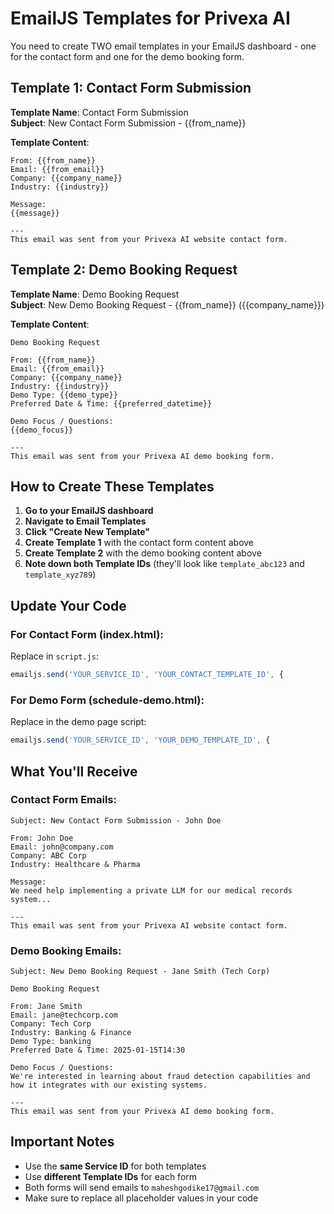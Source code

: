 # EmailJS Templates for Privexa AI

You need to create TWO email templates in your EmailJS dashboard - one for the contact form and one for the demo booking form.

## Template 1: Contact Form Submission

**Template Name**: Contact Form Submission  
**Subject**: New Contact Form Submission - {{from_name}}

**Template Content**:
```
From: {{from_name}}
Email: {{from_email}}
Company: {{company_name}}
Industry: {{industry}}

Message:
{{message}}

---
This email was sent from your Privexa AI website contact form.
```

## Template 2: Demo Booking Request

**Template Name**: Demo Booking Request  
**Subject**: New Demo Booking Request - {{from_name}} ({{company_name}})

**Template Content**:
```
Demo Booking Request

From: {{from_name}}
Email: {{from_email}}
Company: {{company_name}}
Industry: {{industry}}
Demo Type: {{demo_type}}
Preferred Date & Time: {{preferred_datetime}}

Demo Focus / Questions:
{{demo_focus}}

---
This email was sent from your Privexa AI demo booking form.
```

## How to Create These Templates

1. **Go to your EmailJS dashboard**
2. **Navigate to Email Templates**
3. **Click "Create New Template"**
4. **Create Template 1** with the contact form content above
5. **Create Template 2** with the demo booking content above
6. **Note down both Template IDs** (they'll look like `template_abc123` and `template_xyz789`)

## Update Your Code

### For Contact Form (index.html):
Replace in `script.js`:
```javascript
emailjs.send('YOUR_SERVICE_ID', 'YOUR_CONTACT_TEMPLATE_ID', {
```

### For Demo Form (schedule-demo.html):
Replace in the demo page script:
```javascript
emailjs.send('YOUR_SERVICE_ID', 'YOUR_DEMO_TEMPLATE_ID', {
```

## What You'll Receive

### Contact Form Emails:
```
Subject: New Contact Form Submission - John Doe

From: John Doe
Email: john@company.com
Company: ABC Corp
Industry: Healthcare & Pharma

Message:
We need help implementing a private LLM for our medical records system...

---
This email was sent from your Privexa AI website contact form.
```

### Demo Booking Emails:
```
Subject: New Demo Booking Request - Jane Smith (Tech Corp)

Demo Booking Request

From: Jane Smith
Email: jane@techcorp.com
Company: Tech Corp
Industry: Banking & Finance
Demo Type: banking
Preferred Date & Time: 2025-01-15T14:30

Demo Focus / Questions:
We're interested in learning about fraud detection capabilities and how it integrates with our existing systems.

---
This email was sent from your Privexa AI demo booking form.
```

## Important Notes

- Use the **same Service ID** for both templates
- Use **different Template IDs** for each form
- Both forms will send emails to `maheshgodike17@gmail.com`
- Make sure to replace all placeholder values in your code

